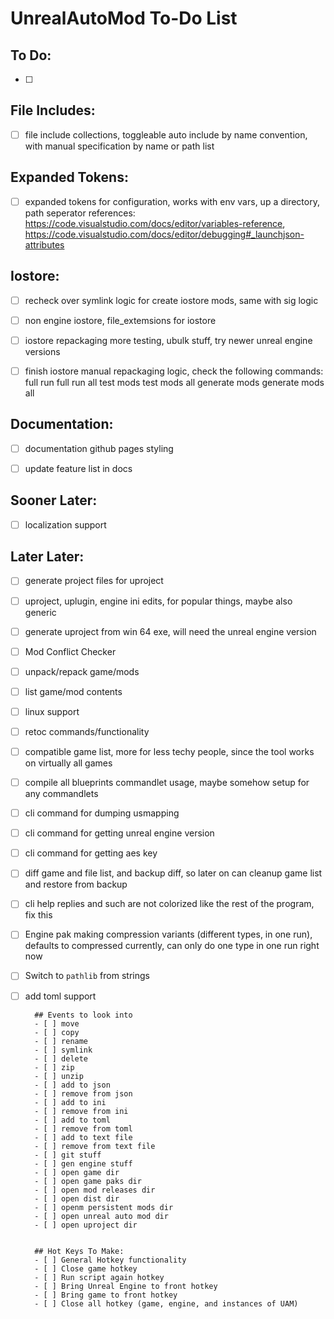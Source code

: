# UnrealAutoMod To-Do List


## To Do:
- [ ]


## File Includes:
- [ ] file include collections, toggleable auto include by name convention, with manual specification by name or path list


## Expanded Tokens:
- [ ] expanded tokens for configuration, works with env vars, up a directory, path seperator
        references:
                https://code.visualstudio.com/docs/editor/variables-reference, 
                https://code.visualstudio.com/docs/editor/debugging#_launchjson-attributes


## Iostore:
- [ ] recheck over symlink logic for create iostore mods, same with sig logic
- [ ] non engine iostore, file_extemsions for iostore
- [ ] iostore repackaging more testing, ubulk stuff, try newer unreal engine versions
- [ ] finish iostore manual repackaging logic, check the following commands:
        full run
        full run all
        test mods
        test mods all
        generate mods
        generate mods all


## Documentation:
- [ ] documentation github pages styling
- [ ] update feature list in docs


## Sooner Later:
- [ ] localization support


## Later Later:
- [ ] generate project files for uproject
- [ ] uproject, uplugin, engine ini edits, for popular things, maybe also generic
- [ ] generate uproject from win 64 exe, will need the unreal engine version
- [ ] Mod Conflict Checker
- [ ] unpack/repack game/mods
- [ ] list game/mod contents
- [ ] linux support
- [ ] retoc commands/functionality
- [ ] compatible game list, more for less techy people, since the tool works on virtually all games
- [ ] compile all blueprints commandlet usage, maybe somehow setup for any commandlets
- [ ] cli command for dumping usmapping
- [ ] cli command for getting unreal engine version
- [ ] cli command for getting aes key
- [ ] diff game and file list, and backup diff, so later on can cleanup game list and restore from backup
- [ ] cli help replies and such are not colorized like the rest of the program, fix this
- [ ] Engine pak making compression variants (different types, in one run), defaults to compressed currently, can only do one type in one run right now
- [ ] Switch to `pathlib` from strings
- [ ] add toml support


        ## Events to look into
        - [ ] move
        - [ ] copy
        - [ ] rename
        - [ ] symlink
        - [ ] delete
        - [ ] zip
        - [ ] unzip
        - [ ] add to json
        - [ ] remove from json
        - [ ] add to ini
        - [ ] remove from ini
        - [ ] add to toml
        - [ ] remove from toml
        - [ ] add to text file
        - [ ] remove from text file
        - [ ] git stuff
        - [ ] gen engine stuff
        - [ ] open game dir
        - [ ] open game paks dir
        - [ ] open mod releases dir
        - [ ] open dist dir
        - [ ] openm persistent mods dir
        - [ ] open unreal auto mod dir
        - [ ] open uproject dir


        ## Hot Keys To Make:
        - [ ] General Hotkey functionality
        - [ ] Close game hotkey
        - [ ] Run script again hotkey
        - [ ] Bring Unreal Engine to front hotkey
        - [ ] Bring game to front hotkey
        - [ ] Close all hotkey (game, engine, and instances of UAM)
